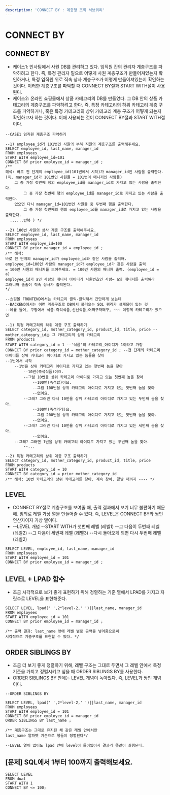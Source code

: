 ```yaml
---
description: 'CONNECT BY : 계층형 조회 서브쿼리'
---
```


# CONNECT BY

## CONNECT BY

* 케이스1: 인사팀에서 사원 DB를 관리하고 있다. 임직원 간의 관리자 계층구조를 파악하려고 한다. 즉, 특정 관리자 밑으로 어떻게 사원 계층구조가 만들어져있는지 확인하거나, 특정 임직원 위로 직속 상사 계층구조가 어떻게 만들어져있는지 확인하는 것이다. 이러한 계층구조를 파악할 때 CONNECT BY절과 START WITH절이 사용된다.
* 케이스2: 온라인 쇼핑몰에서 상품 카테고리의 DB를 만들었다. 그 DB 안의 상품 카테고리의 계층구조를 파악하려고 한다. 즉, 특정 카테고리의 하위 카테고리 계층 구조를 파악하거나, 혹은 특정 카테고리의 상위 카테고리 계층 구조가 어떻게 되는지 확인하고자 하는 것이다. 이때 사용되는 것이 CONNECT BY절과 START WITH절이다.

```text
--CASE1 임직원 계층구조 파악하기 

--1) employee_id가 101번인 사원의 부하 직원의 계층구조를 출력해주세요.
SELECT employee_id, last_name, manager_id 
FROM employees 
START WITH employee_id=101 
CONNECT BY prior employee_id = manager_id ; 
/**
해석: 바로 전 단계의 employee_id(101번에서 시작)가 manager_id인 사람을 출력한다. 
(즉, manager_id가 101번인 사원들 = 101번이 매니저인 사람들) 
    그 중 가장 첫번째 행의 employee_id를 manager_id로 가지고 있는 사람을 출력한다. 
        그 중 가장 첫번째 행의 employee_id를 manager_id로 가지고 있는 사람을 출력한다. 
    없으면 다시 manager_id=101번인 사원들 중 두번째 행을 출력한다. 
        그 중 가장 첫번째의 행의 employee_id를 manager_id로 가지고 있는 사람을 출력한다.
  ......반복 ) */

--2) 100번 사원의 상사 계층 구조를 출력해주세요. 
SELECT employee_id, last_name, manager_id 
FROM employees 
START WITH employe_id=100
CONNECT BY prior manager_id = employee_id ; 
/** 해석: 
바로 전 단계의 manager_id가 employee_id와 같은 사람을 출력해.
employee_id=100인 사람의 manager_id가 employee_id가 같은 사람을 출력
= 100번 사원의 매니저를 보여주세요. = 100번 사원의 매니저 출력. (employee_id = a)
employee_id가 a인 사람의 매니저 아이디가 사원번호인 사람= a의 매니저를 출력해라 
그러니까 줄줄이 직속 상사가 출력된다. 
*/
```

```text
--쇼핑몰 FRONTEND에서는 카테고리 클릭-클릭해서 간단하게 보는데 
--BACKEND에서는 이런 계층구조로 DB에서 불러오는 SQL 쿼리가 설계되어 있는 것
--예를 들어, 쿠팡에서 식품-즉석식품,신선식품,어쩌구저쩌구, ~~~ 이렇게 카테고리가 있으면 

--1) 특정 카테고리의 하위 계층 구조 출력하기 
SELECT category_id, mother_category_id, product_id, title, price --mother_cateogry_id는 그 카테고리의 상위 카테고리
FROM products
START WITH category_id = 1 --'식품'의 카테고리_아이디가 1이라고 가정 
CONNECT BY prior category_id = mother_category_id ; --전 단계의 카테고리 아이디를 상위 카테고리 아이디로 가지고 있는 놈들을 찾아 
--1번에서 시작 
    --1번을 상위 카테고리 아이디로 가지고 있는 첫번째 놈을 찾아 
        --10번(즉석식품)이요. 
        --그럼 10번을 상위 카테고리 아이디로 가지고 있는 첫번째 놈을 찾아
            --100번(즉석밥)이요. 
            --그럼 100번을 상위 카테고리 아이디로 가지고 있는 첫번째 놈을 찾아
            --없어요. 
        --그래? 그러면 다시 10번을 상위 카테고리 아이디로 가지고 있는 두번째 놈을 찾아. 
            --200번(즉석카레)요. 
            --그럼 200번을 상위 카테고리 아이디로 가지고 있는 첫번째 놈을 찾아. 
            --없어요. 
        --그래? 그러면 다시 10번을 상위 카테고리 아이디로 가지고 있는 세번째 놈을 찾아. 
            --없어요. 
    --그래? 그러면 1번을 상위 카테고리 아이디로 가지고 있는 두번째 놈을 찾아. 
        --...

--2) 특정 카테고리의 상위 계층 구조 출력하기 
SELECT category_id, mother_category_id, product_id, title, price 
FROM products
START WITH category_id = 10
CONNECT BY category_id = prior mother_category_id 
/** 해석: 10번 카테고리의 상위 카테고리를 찾아. 계속 찾아. 끝날 때까지 ---- */
```

## LEVEL

* CONNECT BY절로 계층구조를 보여줄 때, 출력 결과에서 보기 너무 불편하기 때문에. 임의로 레벨 가상 열을 만들어줄 수 있다. 즉, LEVEL은 CONNECT BY와 쌍인 연산자이자 가상 열이다.
* --LEVEL 개념 --START WITH가 첫번째 레벨 \(레벨1\) --그 다음이 두번째 레벨 \(레벨2\) --그 다음이 세번째 레벨 \(레벨3\) --다시 돌아오게 되면 다시 두번째 레벨 \(레벨2\)

```text
SELECT LEVEL, employee_id, last_name, manager_id
FROM employees 
START WITH employee_id = 101
CONNECT BY prior employee_id = manager_id ;
```

## LEVEL + LPAD 함수

* 조금 시각적으로 보기 좋게 표현하기 위해 정렬하는 기준 열에서 LPAD를 가지고 자릿수로 LEVEL을 표현해준다.

```text
SELECT LEVEL, lpad(' ',2*level-2,' ')||last_name, manager_id
FROM employees 
START WITH employee_id = 101
CONNECT BY prior employee_id = manager_id ; 

/** 출력 결과: last_name 앞에 레벨 별로 공백을 넣어줌으로써 
시각적으로 계층구조를 표현할 수 있다. */
```

## ORDER SIBLINGS BY

* 조금 더 보기 좋게 정렬하기 위해, 레벨 구조는 그대로 두면서 그 레벨 안에서 특정 기준을 가지고 정렬시키고 싶을 때 ORDER SIBLINGS BY를 사용한다.
* ORDER SIBLINGS BY 안에는 LEVEL 개념이 녹아있다. 즉, LEVEL과 쌍인 개념이다.

```text
--ORDER SIBLINGS BY 

SELECT LEVEL, lpad(' ',2*level-2,' ')||last_name, manager_id
FROM employees 
START WITH employee_id = 101
CONNECT BY prior employee_id = manager_id 
ORDER SIBLINGS BY last_name ; 

/** 계층구조는 그대로 유지된 채 같은 레벨 안에서만 
last_name 알파벳 기준으로 행들이 정렬된다*/

--LEVEL 열이 없어도 lpad 안에 level이 들어있어서 결과가 똑같이 실행된다.
```

## \[문제\] SQL에서 1부터 100까지 출력해보세요.

```text
SELECT LEVEL 
FROM dual 
START WITH 1 
CONNECT BY <= 100;
```

